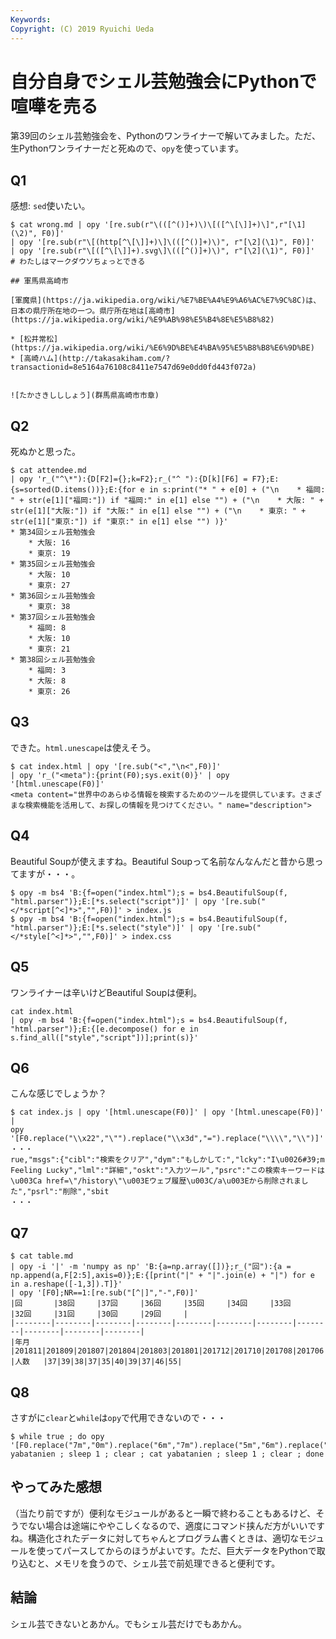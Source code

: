 ```yaml
---
Keywords: 
Copyright: (C) 2019 Ryuichi Ueda
---
```


# 自分自身でシェル芸勉強会にPythonで喧嘩を売る

第39回のシェル芸勉強会を、Pythonのワンライナーで解いてみました。ただ、生Pythonワンライナーだと死ぬので、`opy`を使っています。

## Q1

感想: `sed`使いたい。

```
$ cat wrong.md | opy '[re.sub(r"\(([^()]+)\)\[([^\[\]]+)\]",r"[\1](\2)", F0)]' 
| opy '[re.sub(r"\[(http[^\[\]]+)\]\(([^()]+)\)", r"[\2](\1)", F0)]' 
| opy '[re.sub(r"\[([^\[\]]+).svg\]\(([^()]+)\)", r"[\2](\1)", F0)]'
# わたしはマークダウソちょっとできる

## 軍馬県高崎市

[軍魔県](https://ja.wikipedia.org/wiki/%E7%BE%A4%E9%A6%AC%E7%9C%8C)は、日本の県庁所在地の一つ。県庁所在地は[高崎市](https://ja.wikipedia.org/wiki/%E9%AB%98%E5%B4%8E%E5%B8%82)

* [松井常松](https://ja.wikipedia.org/wiki/%E6%9D%BE%E4%BA%95%E5%B8%B8%E6%9D%BE)
* [高崎ハム](http://takasakiham.com/?transactionid=8e5164a76108c8411e7547d69e0dd0fd443f072a)


![たかさきしししょう](群馬県高崎市市章)
```


## Q2

死ぬかと思った。

```
$ cat attendee.md 
| opy 'r_("^\*"):{D[F2]={};k=F2};r_("^ "):{D[k][F6] = F7};E:{s=sorted(D.items())};E:{for e in s:print("* " + e[0] + ("\n    * 福岡: " + str(e[1]["福岡:"]) if "福岡:" in e[1] else "") + ("\n    * 大阪: " + str(e[1]["大阪:"]) if "大阪:" in e[1] else "") + ("\n    * 東京: " + str(e[1]["東京:"]) if "東京:" in e[1] else "") )}'
* 第34回シェル芸勉強会
    * 大阪: 16
    * 東京: 19
* 第35回シェル芸勉強会
    * 大阪: 10
    * 東京: 27
* 第36回シェル芸勉強会
    * 東京: 38
* 第37回シェル芸勉強会
    * 福岡: 8
    * 大阪: 10
    * 東京: 21
* 第38回シェル芸勉強会
    * 福岡: 3
    * 大阪: 8
    * 東京: 26
```


## Q3

できた。`html.unescape`は使えそう。

```
$ cat index.html | opy '[re.sub("<","\n<",F0)]' 
| opy 'r_("<meta"):{print(F0);sys.exit(0)}' | opy '[html.unescape(F0)]'
<meta content="世界中のあらゆる情報を検索するためのツールを提供しています。さまざまな検索機能を活用して、お探しの情報を見つけてください。" name="description">
```


## Q4

Beautiful Soupが使えますね。Beautiful Soupって名前なんなんだと昔から思ってますが・・・。

```
$ opy -m bs4 'B:{f=open("index.html");s = bs4.BeautifulSoup(f, "html.parser")};E:[*s.select("script")]' | opy '[re.sub("</*script[^<]*>","",F0)]' > index.js
$ opy -m bs4 'B:{f=open("index.html");s = bs4.BeautifulSoup(f, "html.parser")};E:[*s.select("style")]' | opy '[re.sub("</*style[^<]*>","",F0)]' > index.css
```

## Q5

ワンライナーは辛いけどBeautiful Soupは便利。

```
cat index.html 
| opy -m bs4 'B:{f=open("index.html");s = bs4.BeautifulSoup(f, "html.parser")};E:{[e.decompose() for e in s.find_all(["style","script"])];print(s)}'
```


## Q6

こんな感じでしょうか？

```
$ cat index.js | opy '[html.unescape(F0)]' | opy '[html.unescape(F0)]' |
opy '[F0.replace("\\x22","\"").replace("\\x3d","=").replace("\\\\","\\")]'
・・・
rue,"msgs":{"cibl":"検索をクリア","dym":"もしかして:","lcky":"I\u0026#39;m Feeling Lucky","lml":"詳細","oskt":"入力ツール","psrc":"この検索キーワードは\u003Ca href=\"/history\"\u003Eウェブ履歴\u003C/a\u003Eから削除されました","psrl":"削除","sbit
・・・
```

## Q7

```
$ cat table.md 
| opy -i '|' -m 'numpy as np' 'B:{a=np.array([])};r_("回"):{a = np.append(a,F[2:5],axis=0)};E:{[print("|" + "|".join(e) + "|") for e in a.reshape([-1,3]).T]}' 
| opy '[F0];NR==1:[re.sub("[^|]","-",F0)]'
|回       |38回     |37回     |36回     |35回     |34回     |33回     |32回     |31回     |30回     |29回     |
|--------|--------|--------|--------|--------|--------|--------|--------|--------|--------|--------|
|年月    |201811|201809|201807|201804|201803|201801|201712|201710|201708|201706|
|人数   |37|39|38|37|35|40|39|37|46|55|
```

## Q8

さすがに`clear`と`while`は`opy`で代用できないので・・・

```
$ while true ; do opy '[F0.replace("7m","0m").replace("6m","7m").replace("5m","6m").replace("4m","5m").replace("3m","4m").replace("2m","3m").replace("1m","2m")]' yabatanien ; sleep 1 ; clear ; cat yabatanien ; sleep 1 ; clear ; done
```


## やってみた感想

（当たり前ですが）便利なモジュールがあると一瞬で終わることもあるけど、そうでない場合は途端にややこしくなるので、適度にコマンド挟んだ方がいいですね。構造化されたデータに対してちゃんとプログラム書くときは、適切なモジュールを使ってパースしてからのほうがよいです。ただ、巨大データをPythonで取り込むと、メモリを食うので、シェル芸で前処理できると便利です。


## 結論

シェル芸できないとあかん。でもシェル芸だけでもあかん。



